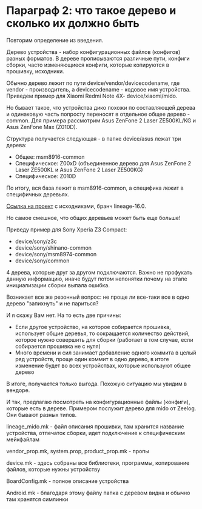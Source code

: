 # Параграф 2: что такое дерево и сколько их должно быть

Повторим определение из введения.

Дерево устройства - набор конфигурационных файлов (конфигов) разных форматов. В дереве прописываются различные пути, конфиги сборки, часто изменяющиеся конфиги, которые копируются в прошивку, исходники.

Обычно дерево лежит по пути device/vendor/devicecodename, где vendor - производитель, а devicecodename - кодовое имя устройства. Приведем пример для Xiaomi Redmi Note 4X- device/xiaomi/mido.

Но бывает такое, что устройства дико похожи по составляющей дерева и одинаковую часть попросту переносят в отдельное общее дерево - common. Для примера рассмотрим Asus ZenFone 2 Laser ZE500KL/KG и Asus ZenFone Max (Z010D).

Структура получается следующая - в папке device/asus лежат три дерева:

- Общее: msm8916-common
- Специфическое: Z00xD (объединенное дерево для Asus ZenFone 2 Laser ZE500KL и Asus ZenFone 2 Laser ZE500KG)
- Специфическое: Z010D

По итогу, вся база лежит в msm8916-common, а специфика лежит в специфичных деревьях.

[Ссылка на проект](https://github.com/Asus-MSM8916) с исходниками, бранч lineage-16.0.

Но самое смешное, что общих деревьев может быть еще больше!

Приведу пример для Sony Xperia Z3 Compact:

- device/sony/z3c
- device/sony/shinano-common
- device/sony/msm8974-common
- device/sony/common

4 дерева, которые друг за другом подключаются. Важно не профукать данную информацию, иначе будут потом непонятки почему на этапе инициализации сборки выпала ошибка.

Возникает все же резонный вопрос: не проще ли все-таки все в одно дерево "запихнуть" и не париться?

И я скажу Вам нет. На то есть две причины:

- Если другое устройство, на которое собирается прошивка, использует общие деревья, то сокращается количество действий, которое нужно совершить для сборки (работает в том случае, если собирается прошивка не с нуля)
- Много времени и сил занимает добавление одного коммита в целый ряд устройств, проще один коммит в одно дерево, в итоге изменение будет во всех устройствах, которые используют общее дерево

В итоге, получается только выгода. Похожую ситуацию мы увидим в вендоре.

И так, предлагаю посмотреть на конфигурационные файлы (конфиги), которые есть в дереве. Примером послужит дерево для mido от Zeelog. Они бывают разных типов.

lineage_mido.mk - файл описания прошивки, там хранится название устройства, отпечаток сборки, идет подключение к специфическим мейкфайлам

vendor_prop.mk, system.prop, product_prop.mk - пропы

device.mk - здесь собраны все библиотеки, программы, копирование файлов, которые нужны устройству

BoardConfig.mk - полное описание устройства

Android.mk - благодаря этому файлу папка с деревом видна и обычно там хранятся симлинки